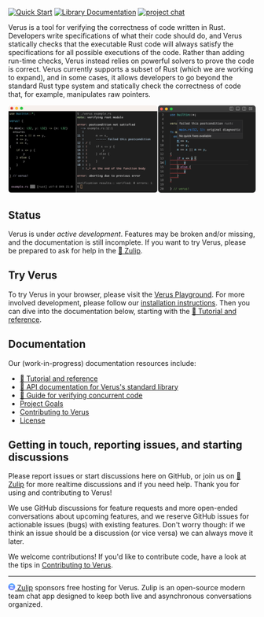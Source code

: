 [![Quick Start](https://img.shields.io/badge/tutorial-quick%20start-informational)](https://verus-lang.github.io/verus/guide/getting_started.html) [![Library Documentation](https://img.shields.io/badge/docs-vstd-informational)](https://verus-lang.github.io/verus/verusdoc/vstd/) [![project chat](https://img.shields.io/badge/zulip-join_chat-brightgreen.svg)](https://verus-lang.zulipchat.com)

Verus is a tool for verifying the correctness of code written in Rust.
Developers write specifications of what their code should do,
and Verus statically checks that the executable Rust code will always 
satisfy the specifications for all possible executions of the code.
Rather than adding run-time checks, Verus instead relies on powerful solvers to
prove the code is correct.  Verus currently supports a subset of Rust (which we
are working to expand), and in some cases, it allows developers to go beyond
the standard Rust type system and statically check the correctness of code
that, for example, manipulates raw pointers.  

![VS Code Demo](source/docs/verus-demo.png)

## Status

Verus is under *active development*. Features may be broken and/or missing, and
the documentation is still incomplete. If you want to try Verus, please be
prepared to ask for help in the [💬 Zulip](https://verus-lang.zulipchat.com/).

## Try Verus

To try Verus in your browser, please visit the [Verus Playground](https://play.verus-lang.org/).
For more involved development, please follow our [installation instructions](INSTALL.md).
Then you can dive into the documentation below, starting
with the [📖 Tutorial and reference](https://verus-lang.github.io/verus/guide/).

## Documentation
Our (work-in-progress) documentation resources include:
 * [📖 Tutorial and reference](https://verus-lang.github.io/verus/guide/)
 * [📖 API documentation for Verus's standard library](https://verus-lang.github.io/verus/verusdoc/vstd/)
 * [📖 Guide for verifying concurrent code](https://verus-lang.github.io/verus/state_machines/)
 * [Project Goals](../../wiki/Goals)
 * [Contributing to Verus](CONTRIBUTING.md)
 * [License](LICENSE)

## Getting in touch, reporting issues, and starting discussions

Please report issues or start discussions here on GitHub, or join us on [💬 Zulip](https://verus-lang.zulipchat.com/) for more realtime discussions and if you need help. Thank you for using and contributing to Verus!

We use GitHub discussions for feature requests and more open-ended conversations about
upcoming features, and we reserve GitHub issues for actionable issues (bugs) with
existing features. Don't worry though: if we think an issue should be a discussion (or
vice versa) we can always move it later.

We welcome contributions! If you'd like to contribute code, have a look at the tips in
[Contributing to Verus](CONTRIBUTING.md).

---

[<img src="source/docs/zulip-icon-circle.svg" alt="Zulip" style="height: 1em;"/> Zulip](https://zulip.com/) sponsors free hosting for Verus. Zulip is an open-source modern team chat app designed to keep both live and asynchronous conversations organized.
